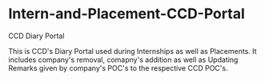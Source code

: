 # Intern-and-Placement-CCD-Portal
CCD Diary Portal

This is CCD's Diary Portal used during Internships as well as Placements. 
It includes company's removal, comapny's addition as well as Updating Remarks given by company's POC's to the respective CCD POC's.
